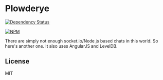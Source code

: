 Plowderye
==========
[![Dependency Status](https://david-dm.org/basti1302/plowderye.png)](https://david-dm.org/basti1302/plowderye)

[![NPM](https://nodei.co/npm/plowderye.png?downloads=true&stars=true)](https://nodei.co/npm/plowderye/)

There are simply not enough socket.io/Node.js based chats in this world. So here's another one. It also uses AngularJS and LevelDB.

License
-------
MIT

